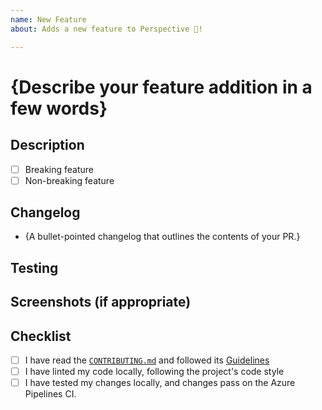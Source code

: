 ```yaml
---
name: New Feature
about: Adds a new feature to Perspective 🙂!

---
```


# {Describe your feature addition in a few words}

## Description

<!--- Check one box below. If you are unsure as to whether your feature changes
are breaking, tag a core contributor: @texodus, @timkpaine, @sc1f or leave a
comment. --->

- [ ] Breaking feature
- [ ] Non-breaking feature

<!--- Describe your feature addition and all changes you've made in detail.

- What was the motivation for the feature change?
- How were your changes implemented?
- If necessary, were your changes implemented in both the Javascript and Python bindings?
- Have you considered any alternative approaches that weren't implemented?
- Do you have any questions about your approach/places for future improvement?

-->

## Changelog

- {A bullet-pointed changelog that outlines the contents of your PR.}

## Testing

<!--- Describe in detail how your changes have been tested.

- Have tests been added or changed?
- Have you used the examples folder to test your new feature?
- If useful, were new examples created for others to check out?
- If your feature adds new public APIs/changes only one binding (JS _or_ Python),
  has the equivalent API been implemented and tested in the other binding language?

-->

## Screenshots (if appropriate)

<!--- If your feature is accessible via the UI/can be seen visually, please
include a screenshot (or a few!). -->

## Checklist

<!--- If you have any questions, please reach out! We are here to help. -->

- [ ] I have read the [`CONTRIBUTING.md`](https://github.com/finos/perspective/blob/master/CONTRIBUTING.md) and followed its [Guidelines](https://github.com/finos/perspective/blob/master/CONTRIBUTING.md#guidelines)
- [ ] I have linted my code locally, following the project's code style
- [ ] I have tested my changes locally, and changes pass on the Azure Pipelines CI.

